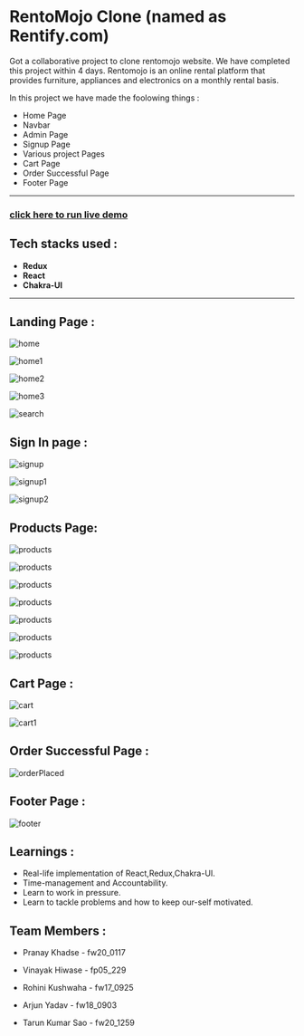 # RentoMojo Clone (named as Rentify.com)
Got a collaborative project to clone rentomojo website. We have completed this project within 4 days.
Rentomojo is an online rental platform that provides furniture, appliances and electronics on a monthly rental basis.

In this project we have made the foolowing things :
 - Home Page
 - Navbar
 - Admin Page
 - Signup Page
 - Various project Pages
 - Cart Page
 - Order Successful Page
 - Footer Page

---

### [click here to run live demo](rentify-one.vercel.app/)

## Tech stacks used :
* **Redux**
* **React**
* **Chakra-UI**

***
## Landing Page :

![home](./rent_mojo/img/home.png)

![home1](./rent_mojo/img/home1.png)

![home2](./rent_mojo/img/home2.png)

![home3](./rent_mojo/img/home3.png)

![search](./rent_mojo/img/search.png)


## Sign In page :

![signup](./rent_mojo/img/login.png)

![signup1](./rent_mojo/img/login1.png)

![signup2](./rent_mojo/img/login3.png)

## Products Page:

![products](./rent_mojo/img/products1.png)

![products](./rent_mojo/img/products2.png)

![products](./rent_mojo/img/products3.png)

![products](./rent_mojo/img/products4.png)

![products](./rent_mojo/img/products5.png)

![products](./rent_mojo/img/products6.png)

![products](./rent_mojo/img/products7.png)



## Cart Page : 

![cart](./rent_mojo/img/cart.png)

![cart1](./rent_mojo/img/cart1.png)

## Order Successful Page : 

![orderPlaced](success.png)

## Footer Page :

![footer](./rent_mojo/img/footer.png)

## Learnings :
- Real-life implementation of React,Redux,Chakra-UI.
- Time-management and Accountability.
- Learn to work in pressure.
- Learn to tackle problems and how to keep our-self motivated.
  
## Team Members : 

- Pranay Khadse - fw20_0117
  
- Vinayak Hiwase - fp05_229

- Rohini Kushwaha - fw17_0925

- Arjun Yadav - fw18_0903

- Tarun Kumar Sao - fw20_1259














